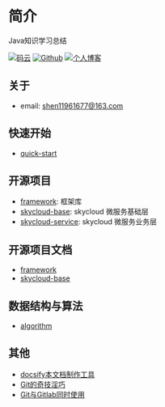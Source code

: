 # 简介

Java知识学习总结

[![码云](https://img.shields.io/badge/Gitee-%E7%A0%81%E4%BA%91-yellow.svg)](https://gitee.com/xk11961677/)
[![Github](https://img.shields.io/badge/Github-Github-red.svg)](https://github.com/xk11961677)
[![个人博客](https://img.shields.io/badge/个人-博客-blue.svg)](https://sky-blogs.netlify.com)

## 关于

- email:  shen11961677@163.com

## 快速开始
- [quick-start](https://xk11961677.github.io/sky-docs/)

## 开源项目

- [framework](https://github.com/xk11961677/framework): 框架库
- [skycloud-base](https://github.com/xk11961677/skycloud-base): skycloud 微服务基础层
- [skycloud-service](https://github.com/xk11961677/skycloud-service): skycloud 微服务业务层

## 开源项目文档
- [framework](framework/framework.md)
- [skycloud-base](skycloud-base/skycloud-base.md)

## 数据结构与算法
- [algorithm](https://github.com/xk11961677/algorithm)

## 其他
- [docsify本文档制作工具](https://docsify.js.org/#/zh-cn/)
- [Git的奇技淫巧](https://github.com/521xueweihan/git-tips)
- [Git与Gitlab同时使用](other/git_github.md)